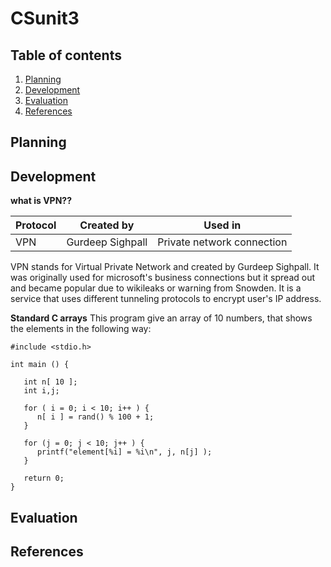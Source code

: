 # CSunit3

Table of contents
------
1. [Planning](#Planning)
1. [Development](#Development)
1. [Evaluation](#Evaluation)
1. [References](#References)

Planning
------

Development
------
**what is VPN??**

|Protocol|Created by      |Used in      |
|-|------------- |----------- |
|VPN| Gurdeep Sighpall| Private network connection|

VPN stands for Virtual Private Network and created by Gurdeep Sighpall. It was originally used for microsoft's business connections but it spread out and became popular due to wikileaks or warning from Snowden. It is a service that uses different tunneling protocols to encrypt user's IP address.

**Standard C arrays**
This program give an array of 10 numbers, that shows the elements in the following way:
```
#include <stdio.h>
 
int main () {

   int n[ 10 ]; 
   int i,j;
        
   for ( i = 0; i < 10; i++ ) {
      n[ i ] = rand() % 100 + 1;
   }
   
   for (j = 0; j < 10; j++ ) {
      printf("element[%i] = %i\n", j, n[j] );
   }
 
   return 0;
}
```
Evaluation
------

References
------
